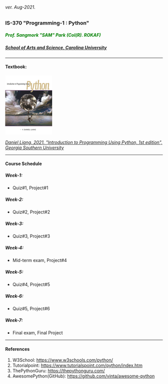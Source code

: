 <h6>ver. Aug-2021.</h6>
<h3>IS-370 "Programming-1 : Python" </h3>
<h5 style="color:green"><i> Prof. Sangmork "SAM" Park (Col(R). ROKAF)</i></h5>
<h5><u><i>School of Arts and Science, Carolina University</i></u></h5>

---

<h4>Textbook:</h4> 
<img src = "../Images/IS370TextBook.jpg" alt = "IS 370 TextBook" width="150"/>

<em><u>[Daniel Liang, 2021. "Introduction to Programming Using Python, 1st edition", Georgia Southern University](https://www.pearson.com/en-us/subject-catalog/p/introduction-to-programming-using-python/P200000003454/9780137521272)</u></em>

---

<!-- ---
<h4>Prerequisites</h4>
--- -->

<!-- ---
<h4>Course description</h4>
---  -->

<h4>Course Schedule</h4>

<h5>Week-1: </h5>

-   Quiz#1, Project#1

<h5>Week-2: </h5>

-   Quiz#2, Project#2

<h5>Week-3: </h5>

-   Quiz#3, Project#3

<h5>Week-4: </h5>

-   Mid-term exam, Project#4

<h5>Week-5: </h5>

-   Quiz#4, Project#5

<h5>Week-6: </h5>

-   Quiz#5, Project#6

<h5>Week-7: </h5>

-   Final exam, Final Project

---

<h4>References</h4>

1. W3School: https://www.w3schools.com/python/
2. Tutorialpoint: https://www.tutorialspoint.com/python/index.htm
3. ThePythonGuru: https://thepythonguru.com/
4. AwesomePython(GitHub): https://github.com/vinta/awesome-python
